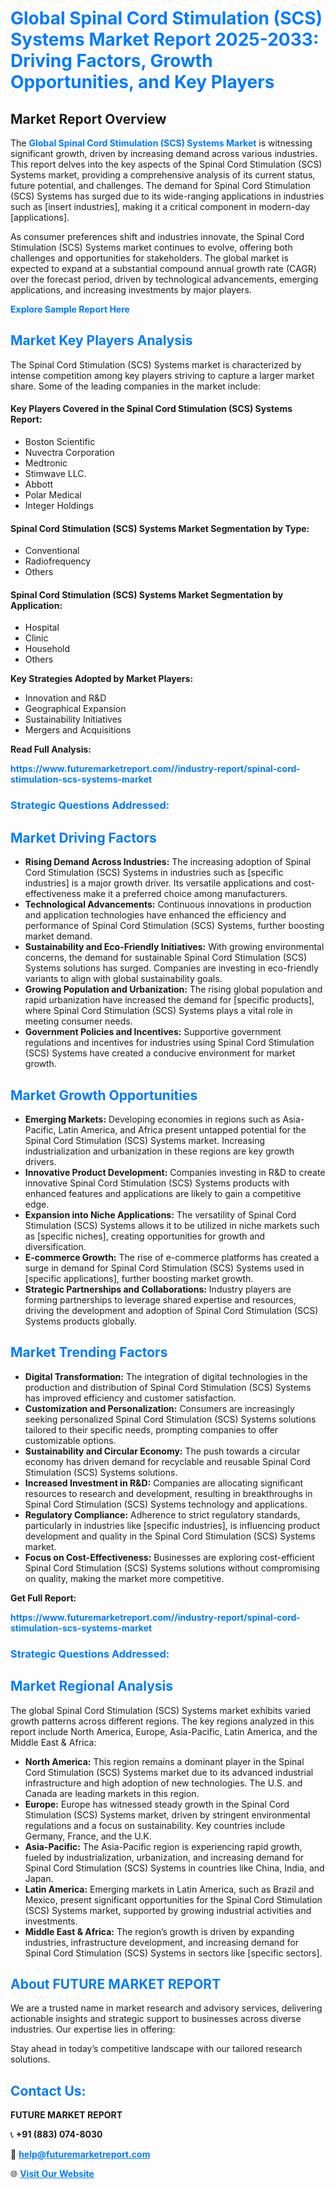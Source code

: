 <h1 style="color: #007BFF;">Global Spinal Cord Stimulation (SCS) Systems Market Report 2025-2033: Driving Factors, Growth Opportunities, and Key Players</h1>

<section id="overview">
<h2>Market Report Overview</h2>
<p>The <a href="https://www.futuremarketreport.com//industry-report/spinal-cord-stimulation-scs-systems-market" style="color: #007BFF; text-decoration: none;"><strong>Global Spinal Cord Stimulation (SCS) Systems Market</strong></a> is witnessing significant growth, driven by increasing demand across various industries. This report delves into the key aspects of the Spinal Cord Stimulation (SCS) Systems market, providing a comprehensive analysis of its current status, future potential, and challenges. The demand for Spinal Cord Stimulation (SCS) Systems has surged due to its wide-ranging applications in industries such as [insert industries], making it a critical component in modern-day [applications].</p>
<p>As consumer preferences shift and industries innovate, the Spinal Cord Stimulation (SCS) Systems market continues to evolve, offering both challenges and opportunities for stakeholders. The global market is expected to expand at a substantial compound annual growth rate (CAGR) over the forecast period, driven by technological advancements, emerging applications, and increasing investments by major players.</p>
</section>

<section id="overview">
<p><a href="https://www.futuremarketreport.com//request-sample/reportId=79371" style="color: #007BFF; text-decoration: none;"><strong>Explore Sample Report Here</strong></a></p>
</section>

<section id="key-players">
<h2 style="color: #007BFF;">Market Key Players Analysis</h2>
<p>The Spinal Cord Stimulation (SCS) Systems market is characterized by intense competition among key players striving to capture a larger market share. Some of the leading companies in the market include:</p>
<h4>Key Players Covered in the Spinal Cord Stimulation (SCS) Systems Report:</h4>
<ul><li>Boston Scientific</li><li>Nuvectra Corporation</li><li>Medtronic</li><li>Stimwave LLC.</li><li>Abbott</li><li>Polar Medical</li><li>Integer Holdings</li></ul>
<h4>Spinal Cord Stimulation (SCS) Systems Market Segmentation by Type:</h4>
<ul><li>Conventional</li><li>Radiofrequency</li><li>Others</li></ul>

<h4>Spinal Cord Stimulation (SCS) Systems Market Segmentation by Application:</h4>
<ul><li>Hospital</li><li>Clinic</li><li>Household</li><li>Others</li></ul>
<p><strong>Key Strategies Adopted by Market Players:</strong></p>
<ul>
<li>Innovation and R&D</li>
<li>Geographical Expansion</li>
<li>Sustainability Initiatives</li>
<li>Mergers and Acquisitions</li>
</ul>
</section>

<section>
<p><strong>Read Full Analysis: </strong></p><a href="https://www.futuremarketreport.com//industry-report/spinal-cord-stimulation-scs-systems-market" style="color: #007BFF; text-decoration: none;"><strong>https://www.futuremarketreport.com//industry-report/spinal-cord-stimulation-scs-systems-market</strong></a>
<h3 style="color: #007BFF;">Strategic Questions Addressed:</h3>
</section>

<section id="driving-factors">
<h2 style="color: #007BFF;">Market Driving Factors</h2>
<ul>
<li><strong>Rising Demand Across Industries:</strong> The increasing adoption of Spinal Cord Stimulation (SCS) Systems in industries such as [specific industries] is a major growth driver. Its versatile applications and cost-effectiveness make it a preferred choice among manufacturers.</li>
<li><strong>Technological Advancements:</strong> Continuous innovations in production and application technologies have enhanced the efficiency and performance of Spinal Cord Stimulation (SCS) Systems, further boosting market demand.</li>
<li><strong>Sustainability and Eco-Friendly Initiatives:</strong> With growing environmental concerns, the demand for sustainable Spinal Cord Stimulation (SCS) Systems solutions has surged. Companies are investing in eco-friendly variants to align with global sustainability goals.</li>
<li><strong>Growing Population and Urbanization:</strong> The rising global population and rapid urbanization have increased the demand for [specific products], where Spinal Cord Stimulation (SCS) Systems plays a vital role in meeting consumer needs.</li>
<li><strong>Government Policies and Incentives:</strong> Supportive government regulations and incentives for industries using Spinal Cord Stimulation (SCS) Systems have created a conducive environment for market growth.</li>
</ul>
</section>

<section id="growth-opportunities">
<h2 style="color: #007BFF;">Market Growth Opportunities</h2>
<ul>
<li><strong>Emerging Markets:</strong> Developing economies in regions such as Asia-Pacific, Latin America, and Africa present untapped potential for the Spinal Cord Stimulation (SCS) Systems market. Increasing industrialization and urbanization in these regions are key growth drivers.</li>
<li><strong>Innovative Product Development:</strong> Companies investing in R&D to create innovative Spinal Cord Stimulation (SCS) Systems products with enhanced features and applications are likely to gain a competitive edge.</li>
<li><strong>Expansion into Niche Applications:</strong> The versatility of Spinal Cord Stimulation (SCS) Systems allows it to be utilized in niche markets such as [specific niches], creating opportunities for growth and diversification.</li>
<li><strong>E-commerce Growth:</strong> The rise of e-commerce platforms has created a surge in demand for Spinal Cord Stimulation (SCS) Systems used in [specific applications], further boosting market growth.</li>
<li><strong>Strategic Partnerships and Collaborations:</strong> Industry players are forming partnerships to leverage shared expertise and resources, driving the development and adoption of Spinal Cord Stimulation (SCS) Systems products globally.</li>
</ul>
</section>

<section id="trending-factors">
<h2 style="color: #007BFF;">Market Trending Factors</h2>
<ul>
<li><strong>Digital Transformation:</strong> The integration of digital technologies in the production and distribution of Spinal Cord Stimulation (SCS) Systems has improved efficiency and customer satisfaction.</li>
<li><strong>Customization and Personalization:</strong> Consumers are increasingly seeking personalized Spinal Cord Stimulation (SCS) Systems solutions tailored to their specific needs, prompting companies to offer customizable options.</li>
<li><strong>Sustainability and Circular Economy:</strong> The push towards a circular economy has driven demand for recyclable and reusable Spinal Cord Stimulation (SCS) Systems solutions.</li>
<li><strong>Increased Investment in R&D:</strong> Companies are allocating significant resources to research and development, resulting in breakthroughs in Spinal Cord Stimulation (SCS) Systems technology and applications.</li>
<li><strong>Regulatory Compliance:</strong> Adherence to strict regulatory standards, particularly in industries like [specific industries], is influencing product development and quality in the Spinal Cord Stimulation (SCS) Systems market.</li>
<li><strong>Focus on Cost-Effectiveness:</strong> Businesses are exploring cost-efficient Spinal Cord Stimulation (SCS) Systems solutions without compromising on quality, making the market more competitive.</li>
</ul>
</section>

<section>
<p><strong>Get Full Report: </strong></p><a href="https://www.futuremarketreport.com//industry-report/spinal-cord-stimulation-scs-systems-market" style="color: #007BFF; text-decoration: none;"><strong>https://www.futuremarketreport.com//industry-report/spinal-cord-stimulation-scs-systems-market</strong></a>
<h3 style="color: #007BFF;">Strategic Questions Addressed:</h3>
</section>


<section id="regional-analysis">
<h2 style="color: #007BFF;">Market Regional Analysis</h2>
<p>The global Spinal Cord Stimulation (SCS) Systems market exhibits varied growth patterns across different regions. The key regions analyzed in this report include North America, Europe, Asia-Pacific, Latin America, and the Middle East & Africa:</p>
<ul>
<li><strong>North America:</strong> This region remains a dominant player in the Spinal Cord Stimulation (SCS) Systems market due to its advanced industrial infrastructure and high adoption of new technologies. The U.S. and Canada are leading markets in this region.</li>
<li><strong>Europe:</strong> Europe has witnessed steady growth in the Spinal Cord Stimulation (SCS) Systems market, driven by stringent environmental regulations and a focus on sustainability. Key countries include Germany, France, and the U.K.</li>
<li><strong>Asia-Pacific:</strong> The Asia-Pacific region is experiencing rapid growth, fueled by industrialization, urbanization, and increasing demand for Spinal Cord Stimulation (SCS) Systems in countries like China, India, and Japan.</li>
<li><strong>Latin America:</strong> Emerging markets in Latin America, such as Brazil and Mexico, present significant opportunities for the Spinal Cord Stimulation (SCS) Systems market, supported by growing industrial activities and investments.</li>
<li><strong>Middle East & Africa:</strong> The region’s growth is driven by expanding industries, infrastructure development, and increasing demand for Spinal Cord Stimulation (SCS) Systems in sectors like [specific sectors].</li>
</ul>
</section>

<footer>
<h2 style="color: #007BFF;">About FUTURE MARKET REPORT</h2>
<p>We are a trusted name in market research and advisory services, delivering actionable insights and strategic support to businesses across diverse industries. Our expertise lies in offering:</p>

<p>Stay ahead in today’s competitive landscape with our tailored research solutions.</p>

<h2 style="color: #007BFF;">Contact Us:</h2>
<p><strong>FUTURE MARKET REPORT</strong></p>
<p>📞 <strong>+91 (883) 074-8030</strong></p>
<p>📧 <strong><a href="mailto:help@futuremarketreport.com" style="color: #007BFF;">help@futuremarketreport.com</a></strong></p>
<p>🌐 <strong><a href="https://www.futuremarketreport.com/" style="color: #007BFF;">Visit Our Website</a></strong></p>
</footer>
